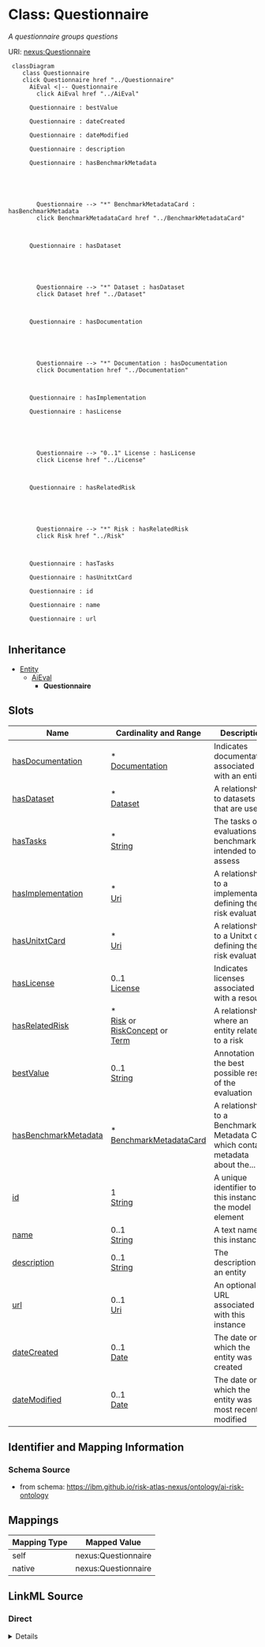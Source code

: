 

# Class: Questionnaire


_A questionnaire groups questions_





URI: [nexus:Questionnaire](https://ibm.github.io/risk-atlas-nexus/ontology/Questionnaire)






```mermaid
 classDiagram
    class Questionnaire
    click Questionnaire href "../Questionnaire"
      AiEval <|-- Questionnaire
        click AiEval href "../AiEval"

      Questionnaire : bestValue

      Questionnaire : dateCreated

      Questionnaire : dateModified

      Questionnaire : description

      Questionnaire : hasBenchmarkMetadata





        Questionnaire --> "*" BenchmarkMetadataCard : hasBenchmarkMetadata
        click BenchmarkMetadataCard href "../BenchmarkMetadataCard"



      Questionnaire : hasDataset





        Questionnaire --> "*" Dataset : hasDataset
        click Dataset href "../Dataset"



      Questionnaire : hasDocumentation





        Questionnaire --> "*" Documentation : hasDocumentation
        click Documentation href "../Documentation"



      Questionnaire : hasImplementation

      Questionnaire : hasLicense





        Questionnaire --> "0..1" License : hasLicense
        click License href "../License"



      Questionnaire : hasRelatedRisk





        Questionnaire --> "*" Risk : hasRelatedRisk
        click Risk href "../Risk"



      Questionnaire : hasTasks

      Questionnaire : hasUnitxtCard

      Questionnaire : id

      Questionnaire : name

      Questionnaire : url


```





## Inheritance
* [Entity](Entity.md)
    * [AiEval](AiEval.md)
        * **Questionnaire**



## Slots

| Name | Cardinality and Range | Description | Inheritance |
| ---  | --- | --- | --- |
| [hasDocumentation](hasDocumentation.md) | * <br/> [Documentation](Documentation.md) | Indicates documentation associated with an entity | [AiEval](AiEval.md) |
| [hasDataset](hasDataset.md) | * <br/> [Dataset](Dataset.md) | A relationship to datasets that are used | [AiEval](AiEval.md) |
| [hasTasks](hasTasks.md) | * <br/> [String](String.md) | The tasks or evaluations the benchmark is intended to assess | [AiEval](AiEval.md) |
| [hasImplementation](hasImplementation.md) | * <br/> [Uri](Uri.md) | A relationship to a implementation defining the risk evaluation | [AiEval](AiEval.md) |
| [hasUnitxtCard](hasUnitxtCard.md) | * <br/> [Uri](Uri.md) | A relationship to a Unitxt card defining the risk evaluation | [AiEval](AiEval.md) |
| [hasLicense](hasLicense.md) | 0..1 <br/> [License](License.md) | Indicates licenses associated with a resource | [AiEval](AiEval.md) |
| [hasRelatedRisk](hasRelatedRisk.md) | * <br/> [Risk](Risk.md)&nbsp;or&nbsp;<br />[RiskConcept](RiskConcept.md)&nbsp;or&nbsp;<br />[Term](Term.md) | A relationship where an entity relates to a risk | [AiEval](AiEval.md) |
| [bestValue](bestValue.md) | 0..1 <br/> [String](String.md) | Annotation of the best possible result of the evaluation | [AiEval](AiEval.md) |
| [hasBenchmarkMetadata](hasBenchmarkMetadata.md) | * <br/> [BenchmarkMetadataCard](BenchmarkMetadataCard.md) | A relationship to a Benchmark Metadata Card which contains metadata about the... | [AiEval](AiEval.md) |
| [id](id.md) | 1 <br/> [String](String.md) | A unique identifier to this instance of the model element | [Entity](Entity.md) |
| [name](name.md) | 0..1 <br/> [String](String.md) | A text name of this instance | [Entity](Entity.md) |
| [description](description.md) | 0..1 <br/> [String](String.md) | The description of an entity | [Entity](Entity.md) |
| [url](url.md) | 0..1 <br/> [Uri](Uri.md) | An optional URL associated with this instance | [Entity](Entity.md) |
| [dateCreated](dateCreated.md) | 0..1 <br/> [Date](Date.md) | The date on which the entity was created | [Entity](Entity.md) |
| [dateModified](dateModified.md) | 0..1 <br/> [Date](Date.md) | The date on which the entity was most recently modified | [Entity](Entity.md) |









## Identifier and Mapping Information







### Schema Source


* from schema: https://ibm.github.io/risk-atlas-nexus/ontology/ai-risk-ontology




## Mappings

| Mapping Type | Mapped Value |
| ---  | ---  |
| self | nexus:Questionnaire |
| native | nexus:Questionnaire |







## LinkML Source

<!-- TODO: investigate https://stackoverflow.com/questions/37606292/how-to-create-tabbed-code-blocks-in-mkdocs-or-sphinx -->

### Direct

<details>
```yaml
name: Questionnaire
description: A questionnaire groups questions
from_schema: https://ibm.github.io/risk-atlas-nexus/ontology/ai-risk-ontology
is_a: AiEval
slot_usage:
  composed_of:
    name: composed_of
    range: Question

```
</details>

### Induced

<details>
```yaml
name: Questionnaire
description: A questionnaire groups questions
from_schema: https://ibm.github.io/risk-atlas-nexus/ontology/ai-risk-ontology
is_a: AiEval
slot_usage:
  composed_of:
    name: composed_of
    range: Question
attributes:
  hasDocumentation:
    name: hasDocumentation
    description: Indicates documentation associated with an entity.
    from_schema: https://ibm.github.io/risk-atlas-nexus/ontology/ai-risk-ontology
    rank: 1000
    slot_uri: airo:hasDocumentation
    alias: hasDocumentation
    owner: Questionnaire
    domain_of:
    - Dataset
    - Vocabulary
    - Term
    - RiskTaxonomy
    - Action
    - BaseAi
    - LargeLanguageModelFamily
    - AiEval
    - BenchmarkMetadataCard
    - LLMIntrinsic
    range: Documentation
    multivalued: true
    inlined: false
  hasDataset:
    name: hasDataset
    description: A relationship to datasets that are used.
    from_schema: https://ibm.github.io/risk-atlas-nexus/ontology/ai-risk-ontology
    rank: 1000
    alias: hasDataset
    owner: Questionnaire
    domain_of:
    - AiEval
    range: Dataset
    multivalued: true
    inlined: false
  hasTasks:
    name: hasTasks
    description: The tasks or evaluations the benchmark is intended to assess.
    from_schema: https://ibm.github.io/risk-atlas-nexus/ontology/ai-risk-ontology
    rank: 1000
    alias: hasTasks
    owner: Questionnaire
    domain_of:
    - AiEval
    - BenchmarkMetadataCard
    range: string
    multivalued: true
    inlined: false
  hasImplementation:
    name: hasImplementation
    description: A relationship to a implementation defining the risk evaluation
    from_schema: https://ibm.github.io/risk-atlas-nexus/ontology/ai-risk-ontology
    rank: 1000
    slot_uri: schema:url
    alias: hasImplementation
    owner: Questionnaire
    domain_of:
    - AiEval
    range: uri
    multivalued: true
    inlined: false
  hasUnitxtCard:
    name: hasUnitxtCard
    description: A relationship to a Unitxt card defining the risk evaluation
    from_schema: https://ibm.github.io/risk-atlas-nexus/ontology/ai-risk-ontology
    rank: 1000
    slot_uri: schema:url
    alias: hasUnitxtCard
    owner: Questionnaire
    domain_of:
    - AiEval
    range: uri
    multivalued: true
    inlined: false
  hasLicense:
    name: hasLicense
    description: Indicates licenses associated with a resource
    from_schema: https://ibm.github.io/risk-atlas-nexus/ontology/ai-risk-ontology
    rank: 1000
    slot_uri: airo:hasLicense
    alias: hasLicense
    owner: Questionnaire
    domain_of:
    - Dataset
    - Documentation
    - Vocabulary
    - RiskTaxonomy
    - BaseAi
    - AiEval
    - BenchmarkMetadataCard
    range: License
  hasRelatedRisk:
    name: hasRelatedRisk
    description: A relationship where an entity relates to a risk
    from_schema: https://ibm.github.io/risk-atlas-nexus/ontology/ai-risk-ontology
    rank: 1000
    domain: Any
    alias: hasRelatedRisk
    owner: Questionnaire
    domain_of:
    - Term
    - Action
    - AiEval
    - BenchmarkMetadataCard
    - LLMIntrinsic
    range: Risk
    multivalued: true
    inlined: false
    any_of:
    - range: RiskConcept
    - range: Term
  bestValue:
    name: bestValue
    description: Annotation of the best possible result of the evaluation
    from_schema: https://ibm.github.io/risk-atlas-nexus/ontology/ai-risk-ontology
    rank: 1000
    alias: bestValue
    owner: Questionnaire
    domain_of:
    - AiEval
    range: string
  hasBenchmarkMetadata:
    name: hasBenchmarkMetadata
    description: A relationship to a Benchmark Metadata Card which contains metadata
      about the benchmark.
    from_schema: https://ibm.github.io/risk-atlas-nexus/ontology/ai-risk-ontology
    rank: 1000
    domain: AiEval
    alias: hasBenchmarkMetadata
    owner: Questionnaire
    domain_of:
    - AiEval
    inverse: describesAiEval
    range: BenchmarkMetadataCard
    multivalued: true
    inlined: false
  id:
    name: id
    description: A unique identifier to this instance of the model element. Example
      identifiers include UUID, URI, URN, etc.
    from_schema: https://ibm.github.io/risk-atlas-nexus/ontology/ai-risk-ontology
    rank: 1000
    slot_uri: schema:identifier
    identifier: true
    alias: id
    owner: Questionnaire
    domain_of:
    - Entity
    range: string
    required: true
  name:
    name: name
    description: A text name of this instance.
    from_schema: https://ibm.github.io/risk-atlas-nexus/ontology/ai-risk-ontology
    rank: 1000
    slot_uri: schema:name
    alias: name
    owner: Questionnaire
    domain_of:
    - Entity
    - BenchmarkMetadataCard
    range: string
  description:
    name: description
    description: The description of an entity
    from_schema: https://ibm.github.io/risk-atlas-nexus/ontology/ai-risk-ontology
    rank: 1000
    slot_uri: schema:description
    alias: description
    owner: Questionnaire
    domain_of:
    - Entity
    range: string
  url:
    name: url
    description: An optional URL associated with this instance.
    from_schema: https://ibm.github.io/risk-atlas-nexus/ontology/ai-risk-ontology
    rank: 1000
    slot_uri: schema:url
    alias: url
    owner: Questionnaire
    domain_of:
    - Entity
    range: uri
  dateCreated:
    name: dateCreated
    description: The date on which the entity was created.
    from_schema: https://ibm.github.io/risk-atlas-nexus/ontology/ai-risk-ontology
    rank: 1000
    slot_uri: schema:dateCreated
    alias: dateCreated
    owner: Questionnaire
    domain_of:
    - Entity
    range: date
    required: false
  dateModified:
    name: dateModified
    description: The date on which the entity was most recently modified.
    from_schema: https://ibm.github.io/risk-atlas-nexus/ontology/ai-risk-ontology
    rank: 1000
    slot_uri: schema:dateModified
    alias: dateModified
    owner: Questionnaire
    domain_of:
    - Entity
    range: date
    required: false

```
</details>
